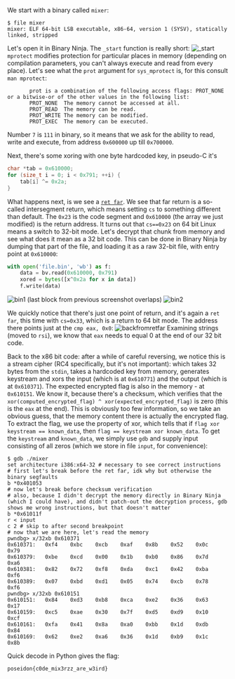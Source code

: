 We start with a binary called `mixer`:
```
$ file mixer
mixer: ELF 64-bit LSB executable, x86-64, version 1 (SYSV), statically linked, stripped
```

Let's open it in Binary Ninja. The `_start` function is really short:
![_start](_start.png)
`mprotect` modifies protection for particular places in memory (depending on compilation parameters, you can't always execute and read from every place).
Let's see what the `prot` argument for `sys_mprotect` is, for this consult `man mprotect`:
```
       prot is a combination of the following access flags: PROT_NONE or a bitwise-or of the other values in the following list:
       PROT_NONE  The memory cannot be accessed at all.
       PROT_READ  The memory can be read.
       PROT_WRITE The memory can be modified.
       PROT_EXEC  The memory can be executed.
```
Number `7` is `111` in binary, so it means that we ask for the ability to read, write and execute, from address `0x600000` up till `0x700000`.

Next, there's some xoring with one byte hardcoded key, in pseudo-C it's
```c
char *tab = 0x610000;
for (size_t i = 0; i < 0x791; ++i) {
    tab[i] ^= 0x2a;
}
```

What happens next, is we see a [`ret far`](https://www.felixcloutier.com/x86/ret). We see that far return is a so-called intersegment return, which means setting `cs` to something different than default. The `0x23` is the code segment and `0x610000` (the array we just modified) is the return address. It turns out that `cs==0x23` on 64 bit Linux means a switch to 32-bit mode. Let's decrypt that chunk from memory and see what does it mean as a 32 bit code. This can be done in Binary Ninja by dumping that part of the file, and loading it as a raw 32-bit file, with entry point at `0x610000`:
```python
with open('file.bin', 'wb') as f:
    data = bv.read(0x610000, 0x791)
    xored = bytes([x^0x2a for x in data])
    f.write(data)
```

![bin1](bin1.png)
(last block from previous screenshot overlaps)
![bin2](bin2.png)

We quickly notice that there's just one point of return, and it's again a `ret far`, this time with `cs=0x33`, which is a return to 64 bit mode. The address there points just at the `cmp eax, 0x0`:
![backfromretfar](backfromretfar.png)
Examining strings (moved to `rsi`), we know that `eax` needs to equal 0 at the end of our 32 bit code.

Back to the x86 bit code: after a while of careful reversing, we notice this is a stream cipher (RC4 specifically, but it's not important): which takes 32 bytes from the `stdin`, takes a hardcoded key from memory, generates keystream and xors the input (which is at `0x610771`) and the output (which is at `0x610371`). The expected encrypted flag is also in the memory - at `0x610151`. We know it, because there's a checksum, which verifies that the `xor(computed_encrypted_flag) ^ xor(expected_encrypted_flag)` is zero (this is the `eax` at the end). This is obviously too few information, so we take an obvious guess, that the memory content there is actually the encrypted flag. To extract the flag, we use the property of xor, which tells that if `flag xor keystream == known_data`, then `flag == keystream xor known_data`. To get the `keystream` and `known_data`, we simply use `gdb` and supply input consisting of all zeros (which we store in file `input`, for convenience):
```
$ gdb ./mixer
set architecture i386:x64-32 # necessary to see correct instructions
# first let's break before the ret far, idk why but otherwise the binary segfaults
b *0x401053
# now let's break before checksum verification
# also, because I didn't decrypt the memory directly in Binary Ninja (which I could have), and didn't patch-out the decryption process, gdb shows me wrong instructions, but that doesn't matter
b *0x61011f
r < input
c 2 # skip to after second breakpoint
# now that we are here, let's read the memory
pwndbg> x/32xb 0x610371
0x610371:	0xf4	0xbc	0xcb	0xaf	0x8b	0x52	0x0c	0x79
0x610379:	0xbe	0xcd	0x00	0x1b	0xb0	0x86	0x7d	0xa6
0x610381:	0x82	0x72	0xf8	0xda	0xc1	0x42	0xba	0xf6
0x610389:	0x07	0xbd	0xd1	0x05	0x74	0xcb	0x78	0xf6
pwndbg> x/32xb 0x610151
0x610151:	0x84	0xd3	0xb8	0xca	0xe2	0x36	0x63	0x17
0x610159:	0xc5	0xae	0x30	0x7f	0xd5	0xd9	0x10	0xcf
0x610161:	0xfa	0x41	0x8a	0xa0	0xbb	0x1d	0xdb	0x84
0x610169:	0x62	0xe2	0xa6	0x36	0x1d	0xb9	0x1c	0x8b
```
Quick decode in Python gives the flag:
```
poseidon{c0de_mix3rzz_are_w3ird}
```
